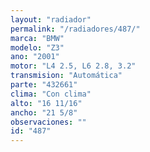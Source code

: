 ```yaml
---
layout: "radiador"
permalink: "/radiadores/487/"
marca: "BMW"
modelo: "Z3"
ano: "2001"
motor: "L4 2.5, L6 2.8, 3.2"
transmision: "Automática"
parte: "432661"
clima: "Con clima"
alto: "16 11/16"
ancho: "21 5/8"
observaciones: ""
id: "487"
---
```


